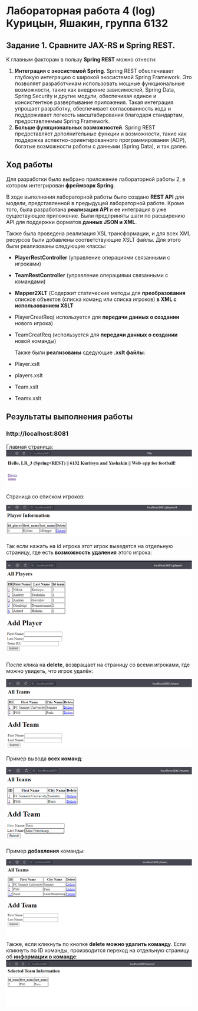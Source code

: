 # Лабораторная работа 4 (log) Курицын, Яшакин, группа 6132
## Задание 1. Сравните JAX-RS и Spring REST.
К главным факторам в пользу **Spring REST** можно отнести:
1. **Интеграция с экосистемой Spring**. Spring REST обеспечивает глубокую интеграцию с широкой экосистемой Spring Framework. 
Это позволяет разработчикам использовать мощные функциональные возможности, такие как внедрение зависимостей, Spring Data, Spring Security и другие модули, обеспечивая единое и консистентное развертывание приложения. 
Такая интеграция упрощает разработку, обеспечивает согласованность кода и поддерживает легкость масштабирования благодаря стандартам, предоставляемым Spring Framework.
2. **Больше функциональных возможностей**. Spring REST предоставляет дополнительные функции и возможности, такие как поддержка аспектно-ориентированного программирования (AOP), богатые возможности работы с данными (Spring Data), и так далее.
## Ход работы
Для разработки было выбрано приложение лабораторной работы 2, в котором интегрирован **фреймворк Spring**.

В ходе выполнения лабораторной работы было создано **REST API** для модели, представленной в предыдущей лабораторной работе. 
Кроме того, была разработана **реализация API** и ее интеграция в уже существующее приложение. 
Были предприняты шаги по расширению API для поддержки форматов **данных JSON и XML**. 

Также была проведена реализация XSL трансформации, и для всех XML ресурсов были добавлены соответствующие XSLT файлы.
Для этого были реализованы следующие классы:
- **PlayerRestController** (управление операциями связанными с игроками)
- **TeamRestController** (управление операциями связанными с командами)
- **Mapper2XLT** (Содержит статические методы для **преобразования** списков объектов (списка команд или списка игроков) **в XML с использованием XSLT**
- PlayerCreatReq( используется для **передачи данных о создании** нового игрока)
- TeamCreatReq (используется для **передачи данных о создании** новой команды)

  Также были **реализованы** сдедующие **.xslt файлы**:
- Player.xslt
- players.xslt
- Team.xslt
- Teamx.xslt


## Результаты выполнения работы
### http://localhost:8081
Главная страница:
![image](https://github.com/BandooSs/CSA_LR_3/blob/master/screen/1.png)

Страница со списком игроков:

![image](https://github.com/BandooSs/CSA_LR_3/blob/master/screen/2.png)

Так если нажать на id игрока этот игрок выведется на отдельную страницу, где есть **возможность удаления** этого игрока:

![image](https://github.com/BandooSs/CSA_LR_3/blob/master/screen/3.png)

После клика на **delete**, возвращает на страницу со всеми игроками, где можно увидеть, что игрок удалён:

![image](https://github.com/BandooSs/CSA_LR_3/blob/master/screen/4.png)

Пример вывода **всех команд**:

![image](https://github.com/BandooSs/CSA_LR_3/blob/master/screen/5.png)

Пример **добавления** команды:

![image](https://github.com/BandooSs/CSA_LR_3/blob/master/screen/6.png)


Также, если кликнуть по кнопке **delete можно удалить команду**.
Если кликнуть по ID команды, производится переход на отдельную страницу об **информации о команде**:
![image](https://github.com/BandooSs/CSA_LR_3/blob/master/screen/new.png)




